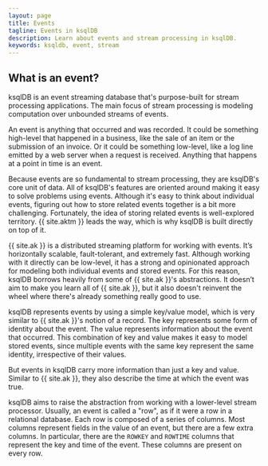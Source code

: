 ```yaml
---
layout: page
title: Events
tagline: Events in ksqlDB
description: Learn about events and stream processing in ksqlDB. 
keywords: ksqldb, event, stream
---
```


What is an event?
-----------------

ksqlDB is an event streaming database that's purpose-built for stream
processing applications. The main focus of stream processing is modeling
computation over unbounded streams of events.

An event is anything that occurred and was recorded. It could be something
high-level that happened in a business, like the sale of an item or the
submission of an invoice. Or it could be something low-level, like a log line
emitted by a web server when a request is received. Anything that happens at
a point in time is an event.

Because events are so fundamental to stream processing, they are ksqlDB's core
unit of data. All of ksqlDB's features are oriented around making it easy to
solve problems using events. Although it's easy to think about individual
events, figuring out how to store related events together is a bit more
challenging. Fortunately, the idea of storing related events is well-explored
territory. {{ site.aktm }} leads the way, which is why ksqlDB is built directly
on top of it.

{{ site.ak }} is a distributed streaming platform for working with events. It’s
horizontally scalable, fault-tolerant, and extremely fast. Although working
with it directly can be low-level, it has a strong and opinionated approach for
modeling both individual events and stored events. For this reason, ksqlDB
borrows heavily from some of {{ site.ak }}'s abstractions. It doesn’t aim to
make you learn all of {{ site.ak }}, but it also doesn't reinvent the wheel
where there's already something really good to use.

ksqlDB represents events by using a simple key/value model, which is very
similar to {{ site.ak }}'s notion of a record. The key represents some form of
identity about the event. The value represents information about the event that
occurred. This combination of key and value makes it easy to model stored
events, since multiple events with the same key represent the same identity,
irrespective of their values.

But events in ksqlDB carry more information than just a key and value. Similar
to {{ site.ak }}, they also describe the time at which the event was true.

ksqlDB aims to raise the abstraction from working with a lower-level stream
processor. Usually, an event is called a "row", as if it were a row in a
relational database. Each row is composed of a series of columns. Most columns
represent fields in the value of an event, but there are a few extra columns.
In particular, there are the `ROWKEY` and `ROWTIME` columns that represent the
key and time of the event. These columns are present on every row.